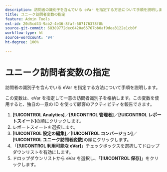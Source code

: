 ```yaml
---
description: 訪問者の識別子を含んでいる eVar を指定する方法について手順を説明します。
title: ユニーク訪問者変数の指定
feature: Admin Tools
exl-id: 20d5cd43-9ab2-4e36-8faf-607176378f8b
source-git-commit: 68389772dec0420a66767bb0af9dea3122e1cb0f
workflow-type: ht
source-wordcount: '94'
ht-degree: 100%

---
```


# ユニーク訪問者変数の指定

訪問者の識別子を含んでいる eVar を指定する方法について手順を説明します。

この変数は、eVar を指定して一意の訪問者識別子を格納します。この変数を使用すると、独自の一意の ID を使って顧客のアクティビティを報告できます。

1. **[!UICONTROL Analytics]**／**[!UICONTROL 管理者]**／**[!UICONTROL レポートスイート]**&#x200B;の順にクリックします。
1. レポートスイートを選択します。
1. **[!UICONTROL 設定の編集]**／**[!UICONTROL コンバージョン]**／**[!UICONTROL ユニーク訪問者変数]**&#x200B;の順にクリックします。
1.  「**[!UICONTROL 利用可能な eVar]**」チェックボックスを選択してドロップダウンリストを有効にします。
1. ドロップダウンリストから eVar を選択し、「**[!UICONTROL 保存]**」をクリックします。
